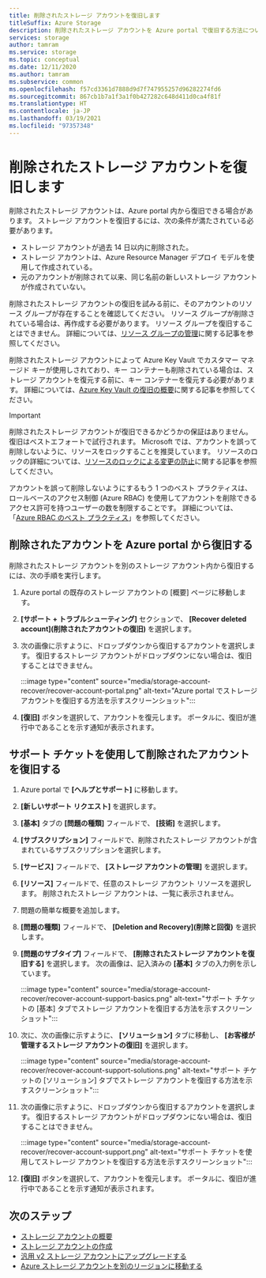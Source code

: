 ```yaml
---
title: 削除されたストレージ アカウントを復旧します
titleSuffix: Azure Storage
description: 削除されたストレージ アカウントを Azure portal で復旧する方法について説明します。
services: storage
author: tamram
ms.service: storage
ms.topic: conceptual
ms.date: 12/11/2020
ms.author: tamram
ms.subservice: common
ms.openlocfilehash: f57cd3361d7888d9d7f747955257d96282274fd6
ms.sourcegitcommit: 867cb1b7a1f3a1f0b427282c648d411d0ca4f81f
ms.translationtype: HT
ms.contentlocale: ja-JP
ms.lasthandoff: 03/19/2021
ms.locfileid: "97357348"
---
```

# <a name="recover-a-deleted-storage-account"></a>削除されたストレージ アカウントを復旧します

削除されたストレージ アカウントは、Azure portal 内から復旧できる場合があります。 ストレージ アカウントを復旧するには、次の条件が満たされている必要があります。

- ストレージ アカウントが過去 14 日以内に削除された。
- ストレージ アカウントは、Azure Resource Manager デプロイ モデルを使用して作成されている。
- 元のアカウントが削除されて以来、同じ名前の新しいストレージ アカウントが作成されていない。

削除されたストレージ アカウントの復旧を試みる前に、そのアカウントのリソース グループが存在することを確認してください。 リソース グループが削除されている場合は、再作成する必要があります。 リソース グループを復旧することはできません。 詳細については、[リソース グループの管理](../../azure-resource-manager/management/manage-resource-groups-portal.md)に関する記事を参照してください。

削除されたストレージ アカウントによって Azure Key Vault でカスタマー マネージド キーが使用しされており、キー コンテナーも削除されている場合は、ストレージ アカウントを復元する前に、キー コンテナーを復元する必要があります。 詳細については、[Azure Key Vault の復旧の概要](../../key-vault/general/key-vault-recovery.md)に関する記事を参照してください。

> [!IMPORTANT]
> 削除されたストレージ アカウントが復旧できるかどうかの保証はありません。 復旧はベストエフォートで試行されます。 Microsoft では、アカウントを誤って削除しないように、リソースをロックすることを推奨しています。 リソースのロックの詳細については、[リソースのロックによる変更の防止](../../azure-resource-manager/management/lock-resources.md)に関する記事を参照してください。
>
> アカウントを誤って削除しないようにするもう 1 つのベスト プラクティスは、ロールベースのアクセス制御 (Azure RBAC) を使用してアカウントを削除できるアクセス許可を持つユーザーの数を制限することです。 詳細については、「[Azure RBAC のベスト プラクティス](../../role-based-access-control/best-practices.md)」を参照してください。

## <a name="recover-a-deleted-account-from-the-azure-portal"></a>削除されたアカウントを Azure portal から復旧する

削除されたストレージ アカウントを別のストレージ アカウント内から復旧するには、次の手順を実行します。

1. Azure portal の既存のストレージ アカウントの [概要] ページに移動します。
1. **[サポート + トラブルシューティング]** セクションで、 **[Recover deleted account]\(削除されたアカウントの復旧\)** を選択します。
1. 次の画像に示すように、ドロップダウンから復旧するアカウントを選択します。 復旧するストレージ アカウントがドロップダウンにない場合は、復旧することはできません。

    :::image type="content" source="media/storage-account-recover/recover-account-portal.png" alt-text="Azure portal でストレージ アカウントを復旧する方法を示すスクリーンショット":::

1. **[復旧]** ボタンを選択して、アカウントを復元します。 ポータルに、復旧が進行中であることを示す通知が表示されます。

## <a name="recover-a-deleted-account-via-a-support-ticket"></a>サポート チケットを使用して削除されたアカウントを復旧する

1. Azure portal で **[ヘルプとサポート]** に移動します。
1. **[新しいサポート リクエスト]** を選択します。
1. **[基本]** タブの **[問題の種類]** フィールドで、 **[技術]** を選択します。
1. **[サブスクリプション]** フィールドで、削除されたストレージ アカウントが含まれているサブスクリプションを選択します。
1. **[サービス]** フィールドで、 **[ストレージ アカウントの管理]** を選択します。
1. **[リソース]** フィールドで、任意のストレージ アカウント リソースを選択します。 削除されたストレージ アカウントは、一覧に表示されません。
1. 問題の簡単な概要を追加します。
1. **[問題の種類]** フィールドで、 **[Deletion and Recovery]\(削除と回復\)** を選択します。
1. **[問題のサブタイプ]** フィールドで、 **[削除されたストレージ アカウントを復旧する]** を選択します。 次の画像は、記入済みの **[基本]** タブの入力例を示しています。

    :::image type="content" source="media/storage-account-recover/recover-account-support-basics.png" alt-text="サポート チケットの [基本] タブでストレージ アカウントを復旧する方法を示すスクリーンショット":::

1. 次に、次の画像に示すように、 **[ソリューション]** タブに移動し、 **[お客様が管理するストレージ アカウントの復旧]** を選択します。

    :::image type="content" source="media/storage-account-recover/recover-account-support-solutions.png" alt-text="サポート チケットの [ソリューション] タブでストレージ アカウントを復旧する方法を示すスクリーンショット":::

1. 次の画像に示すように、ドロップダウンから復旧するアカウントを選択します。 復旧するストレージ アカウントがドロップダウンにない場合は、復旧することはできません。

    :::image type="content" source="media/storage-account-recover/recover-account-support.png" alt-text="サポート チケットを使用してストレージ アカウントを復旧する方法を示すスクリーンショット":::

1. **[復旧]** ボタンを選択して、アカウントを復元します。 ポータルに、復旧が進行中であることを示す通知が表示されます。

## <a name="next-steps"></a>次のステップ

- [ストレージ アカウントの概要](storage-account-overview.md)
- [ストレージ アカウントの作成](storage-account-create.md)
- [汎用 v2 ストレージ アカウントにアップグレードする](storage-account-upgrade.md)
- [Azure ストレージ アカウントを別のリージョンに移動する](storage-account-move.md)